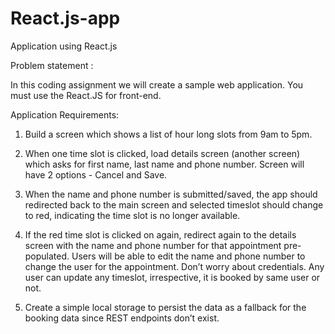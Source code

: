 # React.js-app
Application using React.js

Problem statement :

In this coding assignment we will create a sample web application. You must use the React.JS for front-end.
 
Application Requirements:
1. Build a screen which shows a list of hour long slots from 9am to 5pm.                  
 
2. When one time slot is clicked, load details screen (another screen) which asks for first name, last name and phone number. Screen will have 2 options - Cancel and Save.
 
3. When the name and phone number is submitted/saved, the app should redirected back to the main screen and selected timeslot should change to red, indicating the time slot is no longer available.

4. If the red time slot is clicked on again, redirect again to the details screen with the name and phone number for that appointment pre-populated. Users will be able to edit the name and phone number to change the user for the appointment. Don’t worry about credentials. Any user can update any timeslot, irrespective, it is booked by same user or not. 

5. Create a simple local storage to persist the data as a fallback for the booking data since REST endpoints don’t exist.



